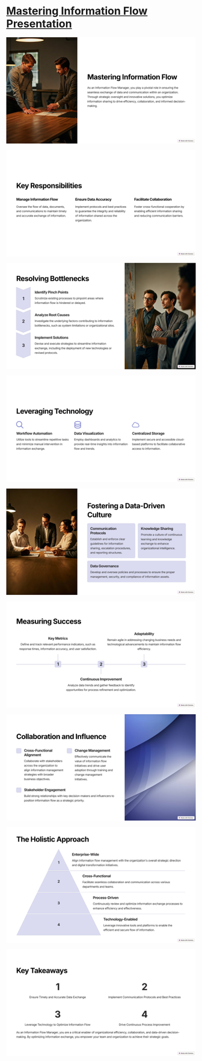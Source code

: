 # [  Mastering Information Flow Presentation  ](https://mastering-information-fl-87ko0ze.gamma.site/)

![](https://github.com/jentimanatol/Presentation/blob/1c90f20b041b05ed9f174280e9705b0a8be9d182/Mastering_Information_Flow/Screenshots/1_Mastering%20Information%20Flow.png)

![](https://github.com/jentimanatol/Presentation/blob/1c90f20b041b05ed9f174280e9705b0a8be9d182/Mastering_Information_Flow/Screenshots/2_Key%20Responsibilities.png)

![](https://github.com/jentimanatol/Presentation/blob/1c90f20b041b05ed9f174280e9705b0a8be9d182/Mastering_Information_Flow/Screenshots/3_Resolving%20Bottlenecks.png)

![](https://github.com/jentimanatol/Presentation/blob/1c90f20b041b05ed9f174280e9705b0a8be9d182/Mastering_Information_Flow/Screenshots/4_Leveraging%20Technology.png)

![](https://github.com/jentimanatol/Presentation/blob/1c90f20b041b05ed9f174280e9705b0a8be9d182/Mastering_Information_Flow/Screenshots/5_Fostering%20a%20Data-Driven%20Culture.png)

![](https://github.com/jentimanatol/Presentation/blob/1c90f20b041b05ed9f174280e9705b0a8be9d182/Mastering_Information_Flow/Screenshots/6_Measuring%20Success.png)

![](https://github.com/jentimanatol/Presentation/blob/1c90f20b041b05ed9f174280e9705b0a8be9d182/Mastering_Information_Flow/Screenshots/7_Collaboration%20and%20Influence.png)

![](https://github.com/jentimanatol/Presentation/blob/1c90f20b041b05ed9f174280e9705b0a8be9d182/Mastering_Information_Flow/Screenshots/8_The%20Holistic%20Approach.png)

![](https://github.com/jentimanatol/Presentation/blob/1c90f20b041b05ed9f174280e9705b0a8be9d182/Mastering_Information_Flow/Screenshots/9_Key%20Takeaways.png)








